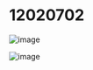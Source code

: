 # 12020702
![image](https://github.com/mozix5/12020702/assets/76263118/0073e0e6-0624-47fb-895e-6e9040347df3)

![image](https://github.com/mozix5/12020702/assets/76263118/546a61d1-dff9-4c6a-907f-091f3aac7098)
